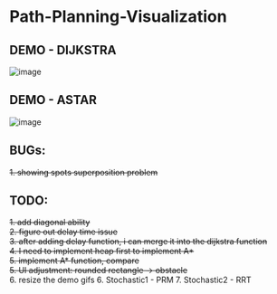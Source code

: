 # Path-Planning-Visualization

## DEMO - DIJKSTRA

![image](https://github.com/frostace/Path-Planning-Visualization/blob/master/dijkstra%20-%20demo.gif)

## DEMO - ASTAR

![image](https://github.com/frostace/Path-Planning-Visualization/blob/master/astar%20-%20demo.gif)

## BUGs:

~~1. showing spots superposition problem~~

## TODO:
~~1. add diagonal ability~~<br>
~~2. figure out delay time issue~~<br>
~~3. after adding delay function, i can merge it into the dijkstra function~~<br>
~~4. I need to implement heap first to implement A*<br>~~
~~5. implement A* function, compare<br>~~
~~5. UI adjustment: rounded rectangle -> obstacle~~<br>
6. resize the demo gifs
6. Stochastic1 - PRM
7. Stochastic2 - RRT
